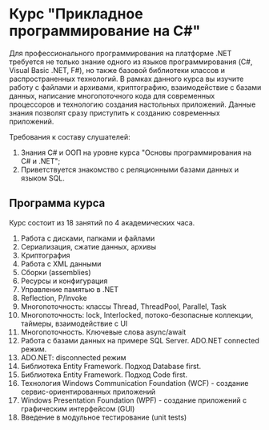 # Курс "Прикладное программирование на C#"

Для профессионального программирования на платформе .NET требуется не только знание одного из языков программирования (C#, Visual Basic .NET, F#), но также базовой библиотеки классов и распространенных технологий. В рамках данного курса вы изучите работу с файлами и архивами, криптографию, взаимодействие с базами данных, написание многопоточного кода для современных процессоров и технологию создания настольных приложений. Данные знания позволят сразу приступить к созданию современных приложений.

Требования к составу слушателей:

1. Знания C# и ООП на уровне курса "Основы программирования на С# и .NET";
2. Приветствуется знакомство с реляционными базами данных и языком SQL.

## Программа курса

Курс состоит из 18 занятий по 4 академических часа.

1. Работа с дисками, папками и файлами	
2. Сериализация, сжатие данных, архивы
3. Криптография
4. Работа с XML данными
5. Сборки (assemblies)
6. Ресурсы и конфигурация
7. Управление памятью в .NET
8. Reflection, P/Invoke
9. Многопоточность: классы Thread, ThreadPool, Parallel, Task
10. Многопоточность: lock, Interlocked, потоко-безопасные коллекции, таймеры, взаимодействие с UI
11. Многопоточность. Ключевые слова async/await
12. Работа с базами данных на примере SQL Server. ADO.NET connected режим.
13. ADO.NET: disconnected режим
14. Библиотека Entity Framework. Подход Database first.
15. Библиотека Entity Framework. Подход Code first.
16. Технология Windows Communication Foundation (WCF) - создание сервис-ориентированных приложений
17. Windows Presentation Foundation (WPF) - создание приложений с графическим интерфейсом (GUI)
18. Введение в модульное тестирование (unit tests)
